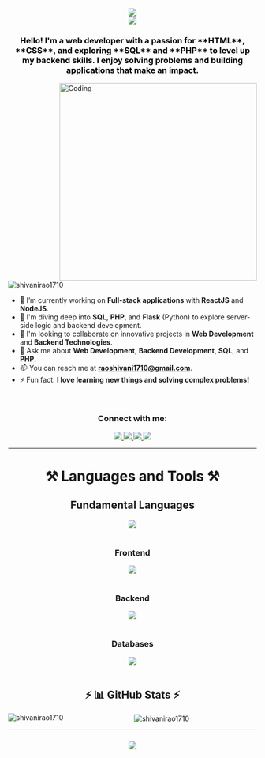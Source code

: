 <h1 align="center">
  <img src="https://readme-typing-svg.herokuapp.com/?font=Righteous&size=35&center=true&vCenter=true&width=500&height=70&duration=3000&lines=Hi+There!+👋;" /> <br>
  <img src="https://readme-typing-svg.herokuapp.com/?font=Righteous&size=35&center=true&vCenter=true&width=500&height=70&duration=3000&lines=I'm+Shivani!;" />
</h1>

<h3 align="center" style="color:black;">Hello! I'm a web developer with a passion for **HTML**, **CSS**, and exploring **SQL** and **PHP** to level up my backend skills. I enjoy solving problems and building applications that make an impact.</h3>

<img align="right" alt="Coding" width="400" src="https://encrypted-tbn0.gstatic.com/images?q=tbn:ANd9GcRO_DiG4xAUqU0OrwJqu1Py4Tk3n2UUCtTN9Q&s">

<p align="left"> <img src="https://komarev.com/ghpvc/?username=shivanirao1710&label=Profile%20views&color=0e75b6&style=flat" alt="shivanirao1710" /> </p>

- 🔭 I’m currently working on **Full-stack applications** with **ReactJS** and **NodeJS**.
- 🌱 I'm diving deep into **SQL**, **PHP**, and **Flask** (Python) to explore server-side logic and backend development.
- 👯 I'm looking to collaborate on innovative projects in **Web Development** and **Backend Technologies**.
- 💬 Ask me about **Web Development**, **Backend Development**, **SQL**, and **PHP**.
- 📫 You can reach me at **[raoshivani1710@gmail.com](mailto:raoshivani1710@gmail.com)**.
- ⚡ Fun fact: **I love learning new things and solving complex problems!**

<br>

<h3 align="center">Connect with me:</h3>
<div align="center">
  <a href="mailto:raoshivani1710@gmail.com">
    <img src="https://skillicons.dev/icons?i=gmail" />
  </a>
  <a href="https://www.linkedin.com/in/shivani-rao-a2072726a/" target="_blank">
    <img src="https://skillicons.dev/icons?i=linkedin" target="_blank" />
  </a>
  <a href="https://github.com/shivanirao1710" target="_blank">
    <img src="https://skillicons.dev/icons?i=github" target="_blank" />
  </a>
  <a href="https://www.instagram.com/shivanirao_._/" target="_blank">
    <img src="https://skillicons.dev/icons?i=instagram" target="_blank" />
  </a>
</div>

<hr>

<h1 align="center">⚒️ Languages and Tools ⚒️</h1>

<div align="center">
  <h2 align="center"> Fundamental Languages </h2>
  <img src="https://skillicons.dev/icons?i=php,js,ts,py,java,cpp,c" /> <br><br>
  
  <h3 align="center"> Frontend </h3>
  <img src="https://skillicons.dev/icons?i=html,css,js,react,bootstrap" /> <br><br>

  <h3 align="center"> Backend </h3>
  <img src="https://skillicons.dev/icons?i=nodejs,express,flask,php" /> <br><br>

  <h3 align="center"> Databases </h3>
  <img src="https://skillicons.dev/icons?i=mysql,mongodb" /> <br><br>


<h2 align="center">⚡ 📊 GitHub Stats ⚡</h2>
<div align="center">
  <p><img align="left" src="https://github-readme-stats.vercel.app/api/top-langs?username=shivanirao1710&show_icons=true&locale=en&layout=compact" alt="shivanirao1710" />&nbsp;<img align="center" src="https://github-readme-stats.vercel.app/api?username=shivanirao1710&show_icons=true&locale=en" alt="shivanirao1710" /></p>
</div>

<hr>

<h3 align="center">
  <img src="https://readme-typing-svg.herokuapp.com/?font=Righteous&size=35&center=true&vCenter=true&width=500&height=70&duration=3000&lines=Thanks+for+visiting!✌️;" />
</h3>

